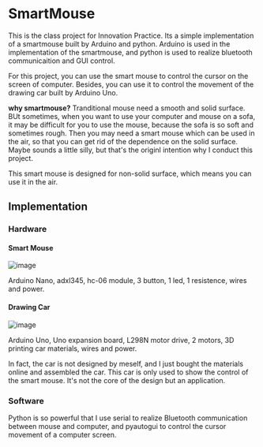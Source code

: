 # SmartMouse
This is the class project for Innovation Practice. Its a simple implementation of a smartmouse built by Arduino and python. Arduino is used in the implementation of the smartmouse, and python is used to realize bluetooth communicaition and GUI control. 

For this project, you can use the smart mouse to control the cursor on the screen of computer. Besides, you can use it to control the movement of the drawing car built by Arduino Uno.

**why smartmouse?**
Tranditional mouse need a smooth and solid surface. BUt sometimes, when you want to use your computer and mouse on a sofa, it may be difficult for you to use the mouse, because the sofa is so soft and sometimes rough. Then you may need a smart mouse which can be used in the air, so that you can get rid of the dependence on the solid surface. Maybe sounds a little silly, but that's the originl intention why I conduct this project. 

This smart mouse is designed for non-solid surface, which means you can use it in the air. 

## Implementation

### Hardware
#### Smart Mouse
![image](https://user-images.githubusercontent.com/71683792/137585064-d9e89662-c9ad-4f06-9493-e6558c085deb.png)

Arduino Nano, adxl345, hc-06 module, 3 button, 1 led, 1 resistence, wires and power.

#### Drawing Car
![image](https://user-images.githubusercontent.com/71683792/137585076-6dc9d784-2310-434b-984a-dd3b422f529b.png)

Arduino Uno, Uno expansion board, L298N motor drive, 2 motors, 3D printing car materials, wires and power. 

In fact, the car is not designed by meself, and I just bought the materials online and assembled the car. This car is only used to show the control of the smart mouse. It's not the core of the design but an application.

### Software
Python is so powerful that I use serial to realize Bluetooth communication between mouse and computer, and pyautogui to control the cursor movement of a computer screen. 
